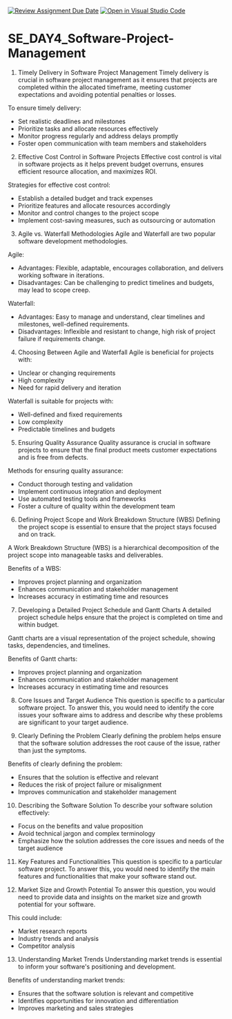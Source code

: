 [![Review Assignment Due Date](https://classroom.github.com/assets/deadline-readme-button-22041afd0340ce965d47ae6ef1cefeee28c7c493a6346c4f15d667ab976d596c.svg)](https://classroom.github.com/a/9pw6JKcu)
[![Open in Visual Studio Code](https://classroom.github.com/assets/open-in-vscode-2e0aaae1b6195c2367325f4f02e2d04e9abb55f0b24a779b69b11b9e10269abc.svg)](https://classroom.github.com/online_ide?assignment_repo_id=18608625&assignment_repo_type=AssignmentRepo)
# SE_DAY4_Software-Project-Management
1. Timely Delivery in Software Project Management
Timely delivery is crucial in software project management as it ensures that projects are completed within the allocated timeframe, meeting customer expectations and avoiding potential penalties or losses.

To ensure timely delivery:

- Set realistic deadlines and milestones
- Prioritize tasks and allocate resources effectively
- Monitor progress regularly and address delays promptly
- Foster open communication with team members and stakeholders

2. Effective Cost Control in Software Projects
Effective cost control is vital in software projects as it helps prevent budget overruns, ensures efficient resource allocation, and maximizes ROI.

Strategies for effective cost control:

- Establish a detailed budget and track expenses
- Prioritize features and allocate resources accordingly
- Monitor and control changes to the project scope
- Implement cost-saving measures, such as outsourcing or automation

3. Agile vs. Waterfall Methodologies
Agile and Waterfall are two popular software development methodologies.

Agile:

- Advantages: Flexible, adaptable, encourages collaboration, and delivers working software in iterations.
- Disadvantages: Can be challenging to predict timelines and budgets, may lead to scope creep.

Waterfall:

- Advantages: Easy to manage and understand, clear timelines and milestones, well-defined requirements.
- Disadvantages: Inflexible and resistant to change, high risk of project failure if requirements change.

4. Choosing Between Agile and Waterfall
Agile is beneficial for projects with:

- Unclear or changing requirements
- High complexity
- Need for rapid delivery and iteration

Waterfall is suitable for projects with:

- Well-defined and fixed requirements
- Low complexity
- Predictable timelines and budgets

5. Ensuring Quality Assurance
Quality assurance is crucial in software projects to ensure that the final product meets customer expectations and is free from defects.

Methods for ensuring quality assurance:

- Conduct thorough testing and validation
- Implement continuous integration and deployment
- Use automated testing tools and frameworks
- Foster a culture of quality within the development team

6. Defining Project Scope and Work Breakdown Structure (WBS)
Defining the project scope is essential to ensure that the project stays focused and on track.

A Work Breakdown Structure (WBS) is a hierarchical decomposition of the project scope into manageable tasks and deliverables.

Benefits of a WBS:

- Improves project planning and organization
- Enhances communication and stakeholder management
- Increases accuracy in estimating time and resources

7. Developing a Detailed Project Schedule and Gantt Charts
A detailed project schedule helps ensure that the project is completed on time and within budget.

Gantt charts are a visual representation of the project schedule, showing tasks, dependencies, and timelines.

Benefits of Gantt charts:

- Improves project planning and organization
- Enhances communication and stakeholder management
- Increases accuracy in estimating time and resources

8. Core Issues and Target Audience
This question is specific to a particular software project. To answer this, you would need to identify the core issues your software aims to address and describe why these problems are significant to your target audience.

9. Clearly Defining the Problem
Clearly defining the problem helps ensure that the software solution addresses the root cause of the issue, rather than just the symptoms.

Benefits of clearly defining the problem:

- Ensures that the solution is effective and relevant
- Reduces the risk of project failure or misalignment
- Improves communication and stakeholder management

10. Describing the Software Solution
To describe your software solution effectively:

- Focus on the benefits and value proposition
- Avoid technical jargon and complex terminology
- Emphasize how the solution addresses the core issues and needs of the target audience

11. Key Features and Functionalities
This question is specific to a particular software project. To answer this, you would need to identify the main features and functionalities that make your software stand out.

12. Market Size and Growth Potential
To answer this question, you would need to provide data and insights on the market size and growth potential for your software.

This could include:

- Market research reports
- Industry trends and analysis
- Competitor analysis

13. Understanding Market Trends
Understanding market trends is essential to inform your software's positioning and development.

Benefits of understanding market trends:

- Ensures that the software solution is relevant and competitive
- Identifies opportunities for innovation and differentiation
- Improves marketing and sales strategies
